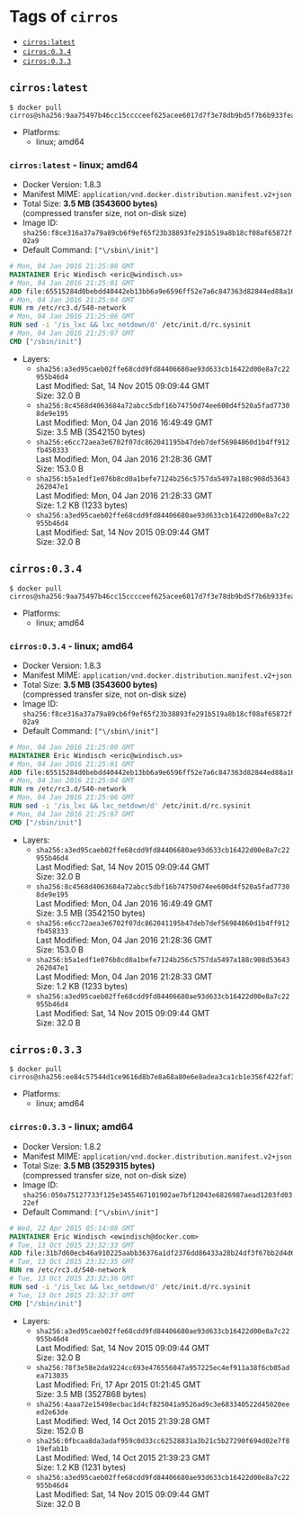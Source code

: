 <!-- THIS FILE IS GENERATED VIA '.template-helpers/generate-tag-details.pl' -->

# Tags of `cirros`

-	[`cirros:latest`](#cirroslatest)
-	[`cirros:0.3.4`](#cirros034)
-	[`cirros:0.3.3`](#cirros033)

## `cirros:latest`

```console
$ docker pull cirros@sha256:9aa75497b46cc15cccceef625acee6017d7f3e78db9bd5f7b6b933feaa38e3ae
```

- Platforms:
  - linux; amd64

### `cirros:latest` - linux; amd64

- Docker Version: 1.8.3
- Manifest MIME: `application/vnd.docker.distribution.manifest.v2+json`
- Total Size: **3.5 MB (3543600 bytes)**  
  (compressed transfer size, not on-disk size)
- Image ID: `sha256:f8ce316a37a79a89cb6f9ef65f23b38893fe291b519a8b18cf08af65872f02a9`
- Default Command: `["\/sbin\/init"]`

```dockerfile
# Mon, 04 Jan 2016 21:25:00 GMT
MAINTAINER Eric Windisch <eric@windisch.us>
# Mon, 04 Jan 2016 21:25:01 GMT
ADD file:65515284d0bebdd40442eb13bb6a9e6596ff52e7a6c847363d82844ed88a169e in /
# Mon, 04 Jan 2016 21:25:04 GMT
RUN rm /etc/rc3.d/S40-network
# Mon, 04 Jan 2016 21:25:06 GMT
RUN sed -i '/is_lxc && lxc_netdown/d' /etc/init.d/rc.sysinit
# Mon, 04 Jan 2016 21:25:07 GMT
CMD ["/sbin/init"]
```

- Layers:
  - `sha256:a3ed95caeb02ffe68cdd9fd84406680ae93d633cb16422d00e8a7c22955b46d4`  
    Last Modified: Sat, 14 Nov 2015 09:09:44 GMT  
    Size: 32.0 B
  - `sha256:8c4568d4063684a72abcc5dbf16b74750d74ee600d4f520a5fad77308de9e195`  
    Last Modified: Mon, 04 Jan 2016 16:49:49 GMT  
    Size: 3.5 MB (3542150 bytes)
  - `sha256:e6cc72aea3e6702f07dc862041195b47deb7def56984860d1b4ff912fb458333`  
    Last Modified: Mon, 04 Jan 2016 21:28:36 GMT  
    Size: 153.0 B
  - `sha256:b5a1edf1e076b8cd0a1befe7124b256c5757da5497a188c908d53643262047e1`  
    Last Modified: Mon, 04 Jan 2016 21:28:33 GMT  
    Size: 1.2 KB (1233 bytes)
  - `sha256:a3ed95caeb02ffe68cdd9fd84406680ae93d633cb16422d00e8a7c22955b46d4`  
    Last Modified: Sat, 14 Nov 2015 09:09:44 GMT  
    Size: 32.0 B

## `cirros:0.3.4`

```console
$ docker pull cirros@sha256:9aa75497b46cc15cccceef625acee6017d7f3e78db9bd5f7b6b933feaa38e3ae
```

- Platforms:
  - linux; amd64

### `cirros:0.3.4` - linux; amd64

- Docker Version: 1.8.3
- Manifest MIME: `application/vnd.docker.distribution.manifest.v2+json`
- Total Size: **3.5 MB (3543600 bytes)**  
  (compressed transfer size, not on-disk size)
- Image ID: `sha256:f8ce316a37a79a89cb6f9ef65f23b38893fe291b519a8b18cf08af65872f02a9`
- Default Command: `["\/sbin\/init"]`

```dockerfile
# Mon, 04 Jan 2016 21:25:00 GMT
MAINTAINER Eric Windisch <eric@windisch.us>
# Mon, 04 Jan 2016 21:25:01 GMT
ADD file:65515284d0bebdd40442eb13bb6a9e6596ff52e7a6c847363d82844ed88a169e in /
# Mon, 04 Jan 2016 21:25:04 GMT
RUN rm /etc/rc3.d/S40-network
# Mon, 04 Jan 2016 21:25:06 GMT
RUN sed -i '/is_lxc && lxc_netdown/d' /etc/init.d/rc.sysinit
# Mon, 04 Jan 2016 21:25:07 GMT
CMD ["/sbin/init"]
```

- Layers:
  - `sha256:a3ed95caeb02ffe68cdd9fd84406680ae93d633cb16422d00e8a7c22955b46d4`  
    Last Modified: Sat, 14 Nov 2015 09:09:44 GMT  
    Size: 32.0 B
  - `sha256:8c4568d4063684a72abcc5dbf16b74750d74ee600d4f520a5fad77308de9e195`  
    Last Modified: Mon, 04 Jan 2016 16:49:49 GMT  
    Size: 3.5 MB (3542150 bytes)
  - `sha256:e6cc72aea3e6702f07dc862041195b47deb7def56984860d1b4ff912fb458333`  
    Last Modified: Mon, 04 Jan 2016 21:28:36 GMT  
    Size: 153.0 B
  - `sha256:b5a1edf1e076b8cd0a1befe7124b256c5757da5497a188c908d53643262047e1`  
    Last Modified: Mon, 04 Jan 2016 21:28:33 GMT  
    Size: 1.2 KB (1233 bytes)
  - `sha256:a3ed95caeb02ffe68cdd9fd84406680ae93d633cb16422d00e8a7c22955b46d4`  
    Last Modified: Sat, 14 Nov 2015 09:09:44 GMT  
    Size: 32.0 B

## `cirros:0.3.3`

```console
$ docker pull cirros@sha256:ee84c57544d1ce9616d8b7e8a68a80e6e8adea3ca1cb1e356f422faf3ed31795
```

- Platforms:
  - linux; amd64

### `cirros:0.3.3` - linux; amd64

- Docker Version: 1.8.2
- Manifest MIME: `application/vnd.docker.distribution.manifest.v2+json`
- Total Size: **3.5 MB (3529315 bytes)**  
  (compressed transfer size, not on-disk size)
- Image ID: `sha256:050a75127733f125e3455467101902ae7bf12043e6826987aead1203fd0322ef`
- Default Command: `["\/sbin\/init"]`

```dockerfile
# Wed, 22 Apr 2015 05:14:08 GMT
MAINTAINER Eric Windisch <ewindisch@docker.com>
# Tue, 13 Oct 2015 23:32:33 GMT
ADD file:31b7d60ecb46a910225aabb36376a1df2376dd86433a28b24df3f67bb2d4d618 in /
# Tue, 13 Oct 2015 23:32:35 GMT
RUN rm /etc/rc3.d/S40-network
# Tue, 13 Oct 2015 23:32:36 GMT
RUN sed -i '/is_lxc && lxc_netdown/d' /etc/init.d/rc.sysinit
# Tue, 13 Oct 2015 23:32:37 GMT
CMD ["/sbin/init"]
```

- Layers:
  - `sha256:a3ed95caeb02ffe68cdd9fd84406680ae93d633cb16422d00e8a7c22955b46d4`  
    Last Modified: Sat, 14 Nov 2015 09:09:44 GMT  
    Size: 32.0 B
  - `sha256:78f3e58e2da9224cc693e476556047a957225ec4ef911a38f6cb05adea713035`  
    Last Modified: Fri, 17 Apr 2015 01:21:45 GMT  
    Size: 3.5 MB (3527868 bytes)
  - `sha256:4aaa72e15498ecbac1d4cf825041a9526ad9c3e683340522d45020eeed2e63de`  
    Last Modified: Wed, 14 Oct 2015 21:39:28 GMT  
    Size: 152.0 B
  - `sha256:0fbcaa8da3adaf959c0d33cc62528831a3b21c5b27290f694d02e7f819efab1b`  
    Last Modified: Wed, 14 Oct 2015 21:39:23 GMT  
    Size: 1.2 KB (1231 bytes)
  - `sha256:a3ed95caeb02ffe68cdd9fd84406680ae93d633cb16422d00e8a7c22955b46d4`  
    Last Modified: Sat, 14 Nov 2015 09:09:44 GMT  
    Size: 32.0 B
